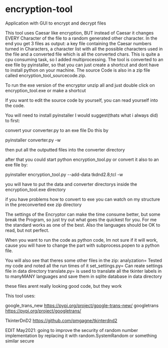 # encryption-tool
Application with GUI to encrypt and decrypt files


This tool uses Caesar like encryption, BUT instead of Caesar it changes EVERY Character of the file to a random generated other character. In the end you get 3 files as output: a key file containing the Caesar numbers turned in Characters, a character list with all the possible characters used in the file and a converted file which is all the converted chars. This is quite a cpu consuming task, so I added multiprocessing. The tool is converted to an exe file by pyinstaller, so that you can just create a shortcut and dont have to install python on your machine. The source Code is also in a zip file called encryption_tool_sourcecode.zip. 

To run the exe version of the encryptor unzip all and just double click on encryption_tool.exe or make a shortcut 

If you want to edit the source code by yourself, you can read yourself into the code.

You will need to install pyinstaller
I would suggest(thats what i always did) to first:

convert your converter.py to an exe file
Do this by

pyinstaller converter.py -w 

then put all the  outputted files into the converter directory

after that you could start python encryption_tool.py or  convert it also to an exe file by:

pyinstaller encryption_tool.py --add-data tkdnd2.8;tcl -w

you will have to put the data and converter directorys inside the encryption_tool.exe directory


if you have problems how to convert to exe you can watch on my structure in the preconverted exe zip directory


The settings of the Encryptor can make the time consume better, but some break the Program, so just try out what goes the quickest for you. For me the standard works as one of the best. Also the languages should be OK to read, but not perfect.

When you want to run the code as python code, Im not sure if it will work, cause you will have to change the part with subprocess.popen to a python file. 



You will also see that theres some other files in the zip:
analyzation=  Tested my code and noted all the run times of it
set_settings.py= Can reate settings file in data directory
translate.py= is used to translate all the tkinter labels in to manyMANY languages and save them in sqlite database in data directory

these files arent really looking good code, but they work

This tool uses:

google_trans_new https://pypi.org/project/google-trans-new/
googletrans https://pypi.org/project/googletrans/

TkinterDnD2 https://github.com/pmgagne/tkinterdnd2


EDIT May2021:
going to improve the security of random number implementation by replacing it with random.SystemRandom or something similar secure
